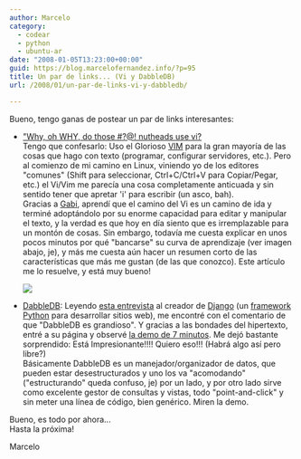 ```yaml
---
author: Marcelo
category:
  - codear
  - python
  - ubuntu-ar
date: "2008-01-05T13:23:00+00:00"
guid: https://blog.marcelofernandez.info/?p=95
title: Un par de links... (Vi y DabbleDB)
url: /2008/01/un-par-de-links-vi-y-dabbledb/

---
```

Bueno, tengo ganas de postear un par de links interesantes:  

- ["Why, oh WHY, do those #?@! nutheads use vi?](http://www.viemu.com/a-why-vi-vim.html)  
Tengo que confesarlo: Uso el Glorioso [VIM](http://www.vim.org/) para la gran mayoría de las cosas que hago con texto (programar, configurar servidores, etc.). Pero al comienzo de mi camino en Linux, viniendo yo de los editores "comunes" (Shift para seleccionar, Ctrl+C/Ctrl+V para Copiar/Pegar, etc.) el Vi/Vim me parecía una cosa completamente anticuada y sin sentido tener que apretar 'i' para escribir (un asco, bah).  
Gracias a [Gabi](http://gepatino.blogspot.com/), aprendí que el camino del Vi es un camino de ida y terminé adoptándolo por su enorme capacidad para editar y manipular el texto, y la verdad es que hoy en día siento que es irremplazable para un montón de cosas. Sin embargo, todavía me cuesta explicar en unos pocos minutos por qué "bancarse" su curva de aprendizaje (ver imagen abajo, je), y más me cuesta aún hacer un resumen corto de las características que más me gustan (de las que conozco). Este artículo me lo resuelve, y está muy bueno!

  [![](http://3.bp.blogspot.com/_nDZ247g0qSM/R3-LpL79vgI/AAAAAAAAAPU/3LH0JB9eYb8/s400/curves.jpg)](http://3.bp.blogspot.com/_nDZ247g0qSM/R3-LpL79vgI/AAAAAAAAAPU/3LH0JB9eYb8/s1600-h/curves.jpg)

- [DabbleDB](http://dabbledb.com/): Leyendo [esta entrevista](http://www.marcelor.com/2008/01/conversando-con-adrian-holovaty-creador-del-proyecto-django-traduccion.html) al creador de [Django](http://www.djangoproject.com/) (un [framework](http://es.wikipedia.org/wiki/Framework) [Python](http://www.python.org/) para desarrollar sitios web), me encontré con el comentario de que "DabbleDB es grandioso". Y gracias a las bondades del hipertexto, entré a su página y observé [la demo de 7 minutos](http://dabbledb.com/explore/7minutedemo/). Me dejó bastante sorprendido: Está Impresionante!!!! Quiero eso!!! (Habrá algo así pero libre?)  
Básicamente DabbleDB es un manejador/organizador de datos, que pueden estar desestructurados y uno los va "acomodando" ("estructurando" queda confuso, je) por un lado, y por otro lado sirve como excelente gestor de consultas y vistas, todo "point-and-click" y sin meter una línea de código, bien genérico. Miren la demo.  


Bueno, es todo por ahora...  
Hasta la próxima!

Marcelo
